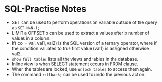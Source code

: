 # SQL-Practise Notes

- SET can be used to perform operations on variable outside of the query as `SET N=N-1;`
- LIMIT a OFFSET b can be used to extract a values after b number of values in a column.
- If( col = val, val1, val2) is the SQL version of a ternary operator, where if the condition valuates to true first value (val1) is assigned otherwise val2.
- `show full tables` lists all the views and tables in the database.
- Inline view is when SELECT statement occurs in FROM clause.
- When the tables are locked, use `unlock tables` to access them again.
- The command `rollback;` can be used to undo the previous action.
